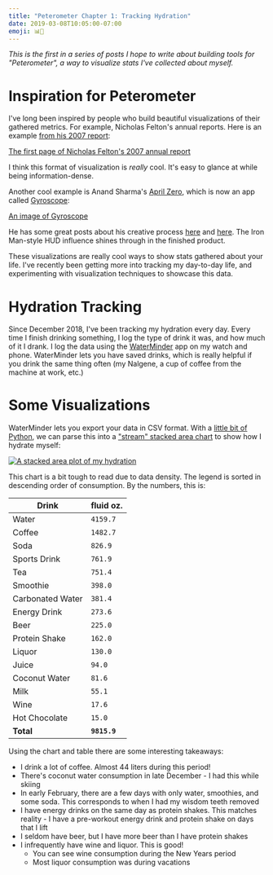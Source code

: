 ```yaml
---
title: "Peterometer Chapter 1: Tracking Hydration"
date: 2019-03-08T10:05:00-07:00
emoji: 📊🚰
---
```


*This is the first in a series of posts I hope to write about building tools for "Peterometer", a way to visualize stats I've collected about myself.*

# Inspiration for Peterometer

I've long been inspired by people who build beautiful visualizations of their gathered metrics. For example, Nicholas Felton's annual reports. Here is an example [from his 2007 report](http://feltron.com/FAR07.html):

[The first page of Nicholas Felton's 2007 annual report](http://feltron.com/images/FAR07/03.jpg)

I think this format of visualization is *really* cool. It's easy to glance at while being information-dense.

Another cool example is Anand Sharma's [April Zero](http://aprilzero.com), which is now an app called [Gyroscope](http://gyrosco.pe):

[An image of Gyroscope](https://cdn-images-1.medium.com/max/1200/1*4bB_yEzM7Yt_Nme-rQLkzg.png)

He has some great posts about his creative process [here](https://blog.gyrosco.pe/the-making-of-april-zero-877612ca3d24) and [here](https://blog.gyrosco.pe/the-making-of-april-zero-part-2-9fee331e2043). The Iron Man-style HUD influence shines through in the finished product.

These visualizations are really cool ways to show stats gathered about your life. I've recently been getting more into tracking my day-to-day life, and experimenting with visualization techniques to showcase this data.

# Hydration Tracking

Since December 2018, I've been tracking my hydration every day. Every time I finish drinking something, I log the type of drink it was, and how much of it I drank. I log the data using the [WaterMinder](http://waterminder.com) app on my watch and phone. WaterMinder lets you have saved drinks, which is really helpful if you drink the same thing often (my Nalgene, a cup of coffee from the machine at work, etc.)

# Some Visualizations

WaterMinder lets you export your data in CSV format. With a [little bit of Python](https://github.com/peterhajas/peterometer/blob/master/hydration/waterminder_parse.py), we can parse this into a ["stream" stacked area chart](http://leebyron.com/streamgraph/) to show how I hydrate myself:

[![A stacked area plot of my hydration](/hydration.jpeg)](/hydration.jpeg)

This chart is a bit tough to read due to data density. The legend is sorted in descending order of consumption. By the numbers, this is:

Drink | fluid oz. |
----- | ----- |
Water | `4159.7` |
Coffee | `1482.7` |
Soda | `826.9` |
Sports Drink | `761.9` |
Tea | `751.4` |
Smoothie | `398.0` |
Carbonated Water | `381.4` |
Energy Drink | `273.6` |
Beer | `225.0` |
Protein Shake | `162.0` |
Liquor | `130.0` |
Juice | `94.0` |
Coconut Water | `81.6` |
Milk | `55.1` |
Wine | `17.6` |
Hot Chocolate | `15.0` |
**Total** | **`9815.9`** |

Using the chart and table there are some interesting takeaways:
- I drink a lot of coffee. Almost 44 liters during this period!
- There's coconut water consumption in late December - I had this while skiing
- In early February, there are a few days with only water, smoothies, and some soda. This corresponds to when I had my wisdom teeth removed
- I have energy drinks on the same day as protein shakes. This matches reality - I have a pre-workout energy drink and protein shake on days that I lift
- I seldom have beer, but I have more beer than I have protein shakes
- I infrequently have wine and liquor. This is good!
    - You can see wine consumption during the New Years period
    - Most liquor consumption was during vacations
